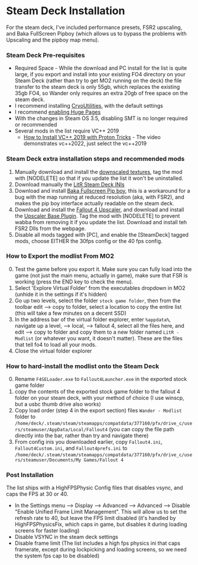 # Steam Deck Installation

For the steam deck, I've included performance presets, FSR2 upscaling, and Baka FullScreen Pipboy (which allows us to bypass the problems with Upscaling and the pipboy map menu).

### Steam Deck Pre-requisites
- Required Space - While the download and PC install for the list is quite large, if you export and install into your existing FO4 directory on your Steam Deck (rather than try to get MO2 running on the deck) the file transfer to the steam deck is only 55gb, which replaces the existing 35gb FO4, so Wander only requires an extra 20gb of free space on the steam deck.
- I recommend installing [CryoUtilities](https://youtu.be/C9EjXYZUqUs), with the default settings
- I recommend [enabling Huge Pages](https://youtu.be/C9EjXYZUqUs?t=986)
- With the changes in Steam OS 3.5, disabling SMT is no longer required or recommended
- Several mods in the list require VC++ 2019
	* [How to Install VC++ 2019 with Proton Tricks](https://www.youtube.com/watch?v=8q2HuokqJo4) - The video demonstrates vc++2022, just select the vc++2019

### Steam Deck extra installation steps and recommended mods
1)  Manually download and install the [downscaled textures](https://www.nexusmods.com/Core/Libs/Common/Widgets/DownloadPopUp?id=291438&nmm=1&game_id=1151), tag the mod with [NODELETE] so that if you update the list it won't be uninstalled.
2) Download manually the [LitR Steam Deck INIs](https://www.nexusmods.com/Core/Libs/Common/Widgets/DownloadPopUp?id=334128&game_id=1151)
3) Download and install [Baka Fullscreen Pip boy](https://www.nexusmods.com/fallout4/mods/73560), this is a workaround for a bug with the map running at reduced resolution (aka, with FSR2), and makes the pip boy interface actually readable on the steam deck.
4) Download and install the [Fallout 4 Upscaler](https://www.nexusmods.com/fallout4/mods/68586), and download and install the [Upscaler Base Plugin](https://www.nexusmods.com/site/mods/502). Tag the mod with [NODELETE] to prevent wabba from removing it if you update the list. Download and install teh FSR2 Dlls from the webpage.
5) Disable all mods tagged with [PC], and enable the [SteamDeck] tagged mods, choose EITHER the 30fps config or the 40 fps config.

### How to Export the modlist From MO2
0) Test the game before you export it. Make sure you can fully load into the game (not just the main menu, actually in game), make sure that FSR is working (press the END key to check the menu).
2) Select 'Explore Virtual Folder' from the executables dropdown in MO2 (unhide it in the settings if it's hidden)
3) Go up two levels, select the folder `stock game folder`, then from the toolbar edit --> copy to folder, select a location to copy the entire list (this will take a few minutes on a decent SSD)
4) In the address bar of the virtual folder explorer, enter `%appdata%`, navigate up a level, --> local, --> fallout 4, select all the files here, and edit --> copy to folder and copy them to a new folder named `LitR - Modlist` (or whatever you want, it doesn't matter). These are the files that tell fo4 to load all your mods.
5) Close the virtual folder explorer

### How to hard-install the modlist onto the Steam Deck
0) Rename `F4SELoader.exe` to `Fallout4Launcher.exe` in the exported stock game folder
1) copy the contents of the exported stock game folder to the fallout 4 folder on your steam deck, with your method of choice (I use winscp, but a usbc thumb drive also works)
2) Copy load order (step 4 in the export section) files `Wander - Modlist` folder to `/home/deck/.steam/steam/steamapps/compatdata/377160/pfx/drive_c/users/steamuser/AppData/Local/Fallout4` (you can copy the file path directly into the bar, rather than try and navigate there)
2) From config inis you downloaded earlier, copy `Fallout4.ini`, `Fallout4Custom.ini`, and `Fallout4prefs.ini` to `/home/deck/.steam/steam/steamapps/compatdata/377160/pfx/drive_c/users/steamuser/Documents/My Games/Fallout 4`

### Post Installation
The list ships with a HighFPSPhysic Config files that disables vsync, and caps the FPS at 30 or 40.
- In the Settings menu --> Display --> Advanced --> Advanced --> Disable "Enable Unified Frame Limit Management". This will allow us to set the refresh rate to 40, but leave the FPS limit disabled (it's handled by HighFPSPhysicsFix, which caps in game, but disables it during loading screens for faster loading)
- Disable VSYNC in the steam deck settings
- Disable frame limit (The list includes a high fps physics ini that caps framerate, except during lockpicking and loading screens, so we need the system fps cap to be disabled)
